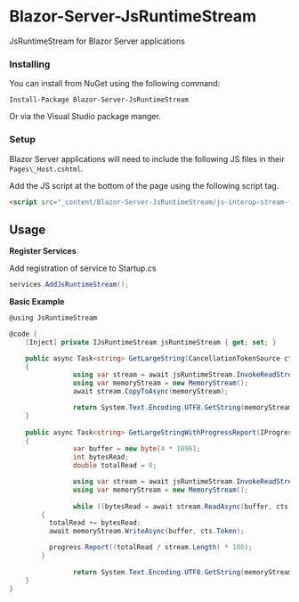 # Blazor-Server-JsRuntimeStream

JsRuntimeStream for Blazor Server applications


### Installing

You can install from NuGet using the following command:

`Install-Package Blazor-Server-JsRuntimeStream`

Or via the Visual Studio package manger.

### Setup
Blazor Server applications will need to include the following JS files in their `Pages\_Host.cshtml`.

Add the JS script at the bottom of the page using the following script tag.

```html
<script src="_content/Blazor-Server-JsRuntimeStream/js-interop-stream-functions.js"></script>
```

## Usage

**Register Services**

Add registration of service to Startup.cs

```cs
services.AddJsRuntimeStream();
```

**Basic Example**
```cs
@using JsRuntimeStream

@code {
    [Inject] private IJsRuntimeStream jsRuntimeStream { get; set; }

    public async Task<string> GetLargeString(CancellationTokenSource cts = default)
    {
				using var stream = await jsRuntimeStream.InvokeReadStream("window.getLargeString", cts.Token);
				using var memoryStream = new MemoryStream();
				await stream.CopyToAsync(memoryStream);

				return System.Text.Encoding.UTF8.GetString(memoryStream.ToArray());
    }
    
    public async Task<string> GetLargeStringWithProgressReport(IProgress<double> progress, CancellationTokenSource cts = default)
    {
				var buffer = new byte[4 * 1096];
				int bytesRead;
				double totalRead = 0;

				using var stream = await jsRuntimeStream.InvokeReadStream("window.getLargeString", cts.Token);
				using var memoryStream = new MemoryStream();
        
				while ((bytesRead = await stream.ReadAsync(buffer, cts.Token)) != 0)
        {
          totalRead += bytesRead;
          await memoryStream.WriteAsync(buffer, cts.Token);

          progress.Report((totalRead / stream.Length) * 100);
        }
        
				return System.Text.Encoding.UTF8.GetString(memoryStream.ToArray());
    }
}
```
